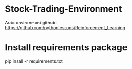 # Stock-Trading-Environment
Auto environment github: https://github.com/pythonlessons/Reinforcement_Learning

# Install requirements package
pip insall -r requirements.txt
